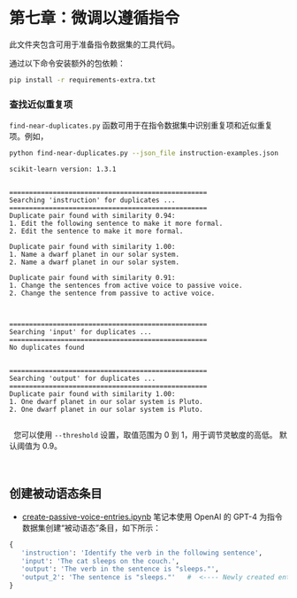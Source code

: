 # 第七章：微调以遵循指令

此文件夹包含可用于准备指令数据集的工具代码。

通过以下命令安装额外的包依赖：

```bash
pip install -r requirements-extra.txt
```





### 查找近似重复项

`find-near-duplicates.py` 函数可用于在指令数据集中识别重复项和近似重复项。例如，



```bash
python find-near-duplicates.py --json_file instruction-examples.json
```

```
scikit-learn version: 1.3.1


==================================================
Searching 'instruction' for duplicates ...
==================================================
Duplicate pair found with similarity 0.94:
1. Edit the following sentence to make it more formal.
2. Edit the sentence to make it more formal.

Duplicate pair found with similarity 1.00:
1. Name a dwarf planet in our solar system.
2. Name a dwarf planet in our solar system.

Duplicate pair found with similarity 0.91:
1. Change the sentences from active voice to passive voice.
2. Change the sentence from passive to active voice.



==================================================
Searching 'input' for duplicates ...
==================================================
No duplicates found


==================================================
Searching 'output' for duplicates ...
==================================================
Duplicate pair found with similarity 1.00:
1. One dwarf planet in our solar system is Pluto.
2. One dwarf planet in our solar system is Pluto.


```
&nbsp;
您可以使用 `--threshold` 设置，取值范围为 0 到 1，用于调节灵敏度的高低。
默认阈值为 0.9。

&nbsp;
## 创建被动语态条目

- [create-passive-voice-entries.ipynb](create-passive-voice-entries.ipynb) 笔记本使用 OpenAI 的 GPT-4 为指令数据集创建“被动语态”条目，如下所示：

 ```python
 {  
    'instruction': 'Identify the verb in the following sentence',
    'input': 'The cat sleeps on the couch.',
    'output': 'The verb in the sentence is "sleeps."',
    'output_2': 'The sentence is "sleeps."'   #  <---- Newly created entry
 }  
 ```
